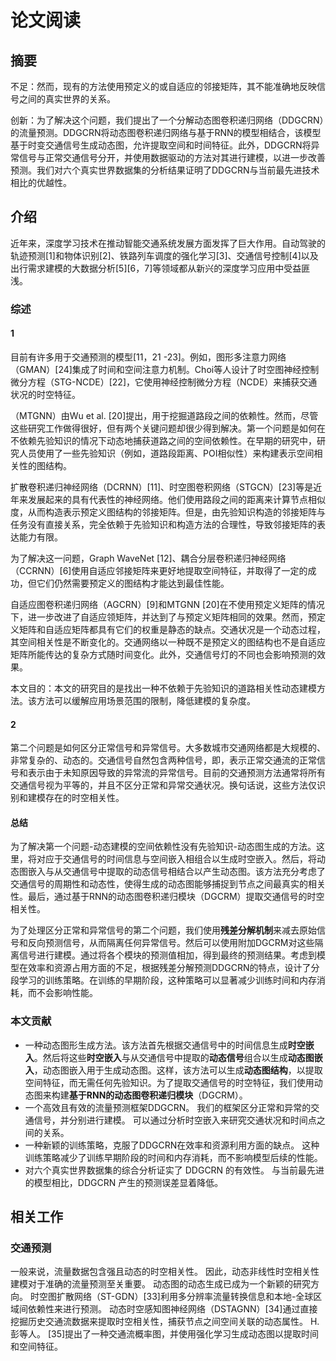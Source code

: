 # 论文阅读

## 摘要

不足：然而，现有的方法使用预定义的或自适应的邻接矩阵，其不能准确地反映信号之间的真实世界的关系。

创新：为了解决这个问题，我们提出了一个分解动态图卷积递归网络（DDGCRN）的流量预测。DDGCRN将动态图卷积递归网络与基于RNN的模型相结合，该模型基于时变交通信号生成动态图，允许提取空间和时间特征。此外，DDGCRN将异常信号与正常交通信号分开，并使用数据驱动的方法对其进行建模，以进一步改善预测。我们对六个真实世界数据集的分析结果证明了DDGCRN与当前最先进技术相比的优越性。

## 介绍

近年来，深度学习技术在推动智能交通系统发展方面发挥了巨大作用。自动驾驶的轨迹预测[1]和物体识别[2]、铁路列车调度的强化学习[3]、交通信号控制[4]以及出行需求建模的大数据分析[5][6，7]等领域都从新兴的深度学习应用中受益匪浅。

### 综述

#### 1

目前有许多用于交通预测的模型[11，21 -23]。例如，图形多注意力网络（GMAN）[24]集成了时间和空间注意力机制。Choi等人设计了时空图神经控制微分方程（STG-NCDE）[22]，它使用神经控制微分方程（NCDE）来捕获交通状况的时空特征。

（MTGNN）由Wu et al. [20]提出，用于挖掘道路段之间的依赖性。然而，尽管这些研究工作做得很好，但有两个关键问题却很少得到解决。第一个问题是如何在不依赖先验知识的情况下动态地捕获道路之间的空间依赖性。在早期的研究中，研究人员使用了一些先验知识（例如，道路段距离、POI相似性）来构建表示空间相关性的图结构。

扩散卷积递归神经网络（DCRNN）[11]、时空图卷积网络（STGCN）[23]等是近年来发展起来的具有代表性的神经网络。他们使用路段之间的距离来计算节点相似度，从而构造表示预定义图结构的邻接矩阵。但是，由先验知识构造的邻接矩阵与任务没有直接关系，完全依赖于先验知识和构造方法的合理性，导致邻接矩阵的表达能力有限。

为了解决这一问题，Graph WaveNet [12]、耦合分层卷积递归神经网络（CCRNN）[6]使用自适应邻接矩阵来更好地提取空间特征，并取得了一定的成功，但它们仍然需要预定义的图结构才能达到最佳性能。

自适应图卷积递归网络（AGCRN）[9]和MTGNN [20]在不使用预定义矩阵的情况下，进一步改进了自适应领矩阵，并达到了与预定义矩阵相同的效果。然而，预定义矩阵和自适应矩阵都具有它们的权重是静态的缺点。交通状况是一个动态过程，其空间相关性是不断变化的。交通网络以一种既不是预定义的图结构也不是自适应矩阵所能传达的复杂方式随时间变化。此外，交通信号灯的不同也会影响预测的效果。

本文目的：本文的研究目的是找出一种不依赖于先验知识的道路相关性动态建模方法。该方法可以缓解应用场景范围的限制，降低建模的复杂度。

#### 2

第二个问题是如何区分正常信号和异常信号。大多数城市交通网络都是大规模的、非常复杂的、动态的。交通信号自然包含两种信号，即，表示正常交通流的正常信号和表示由于未知原因导致的异常流的异常信号。目前的交通预测方法通常将所有交通信号视为平等的，并且不区分正常和异常交通状况。换句话说，这些方法仅识别和建模存在的时空相关性。

#### 总结

为了解决第一个问题-动态建模的空间依赖性没有先验知识-动态图生成的方法。这里，将对应于交通信号的时间信息与空间嵌入相组合以生成时空嵌入。然后，将动态图嵌入与从交通信号中提取的动态信号相结合以产生动态图。该方法充分考虑了交通信号的周期性和动态性，使得生成的动态图能够捕捉到节点之间最真实的相关性。最后，通过基于RNN的动态图卷积递归模块（DGCRM）提取交通信号的时空相关性。

为了处理区分正常和异常信号的第二个问题，我们使用**残差分解机制**来减去原始信号和反向预测信号，从而隔离任何异常信号。然后可以使用附加DGCRM对这些隔离信号进行建模。通过将各个模块的预测值相加，得到最终的预测结果。考虑到模型在效率和资源占用方面的不足，根据残差分解预测DDGCRN的特点，设计了分段学习的训练策略。在训练的早期阶段，这种策略可以显著减少训练时间和内存消耗，而不会影响性能。

### 本文贡献

- 一种动态图形生成方法。该方法首先根据交通信号中的时间信息生成**时空嵌入**。然后将这些**时空嵌入**与从交通信号中提取的**动态信号**组合以生成**动态图嵌入**，动态图嵌入用于生成动态图。这样，该方法可以生成**动态图结构**，以提取空间特征，而无需任何先验知识。为了提取交通信号的时空特征，我们使用动态图来构建**基于RNN的动态图卷积递归模块**（DGCRM）。
- 一个高效且有效的流量预测框架DDGCRN。 我们的框架区分正常和异常的交通信号，并分别进行建模。 可以通过分析时空嵌入来研究交通状况和时间点之间的关系。
- 一种新颖的训练策略，克服了DDGCRN在效率和资源利用方面的缺点。 这种训练策略减少了训练早期阶段的时间和内存消耗，而不影响模型后续的性能。
- 对六个真实世界数据集的综合分析证实了 DDGCRN 的有效性。 与当前最先进的模型相比，DDGCRN 产生的预测误差显着降低。

## 相关工作

### 交通预测

一般来说，流量数据包含强且动态的时空相关性。 因此，动态非线性时空相关性建模对于准确的流量预测至关重要。 动态图的动态生成已成为一个新颖的研究方向。 时空图扩散网络（ST-GDN）[33]利用多分辨率流量转换信息和本地-全球区域间依赖性来进行预测。 动态时空感知图神经网络（DSTAGNN）[34]通过直接挖掘历史交通流数据来提取时空相关性，捕获节点之间空间关联的动态属性。 H.彭等人。 [35]提出了一种交通流概率图，并使用强化学习生成动态图以提取时间和空间特征。



### 